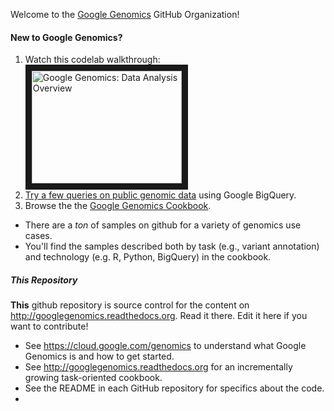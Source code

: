 Welcome to the [Google Genomics](https://cloud.google.com/genomics) GitHub Organization!

#### New to Google Genomics?

1. Watch this codelab walkthrough:<br> <a href="http://www.youtube.com/watch?feature=player_embedded&v=vINpqxhcTt0
" target="_blank"><img src="http://img.youtube.com/vi/vINpqxhcTt0/0.jpg" 
alt="Google Genomics: Data Analysis Overview" width="240" height="180" border="10" /></a>
2. [Try a few queries on public genomic data](https://github.com/googlegenomics/getting-started-bigquery) using Google BigQuery.
3. Browse the the [Google Genomics Cookbook](http://googlegenomics.readthedocs.org/en/latest/index.html).
  * There are a *ton* of samples on github for a variety of genomics use cases.
  * You'll find the samples described both by task (e.g., variant annotation) and technology (e.g. R, Python, BigQuery) in the cookbook.

##### This Repository

**This** github repository is source control for the content on http://googlegenomics.readthedocs.org.  Read it there.  Edit it here if you want to contribute!

* See https://cloud.google.com/genomics to understand what Google Genomics is and how to get started.
* See http://googlegenomics.readthedocs.org for an incrementally growing task-oriented cookbook.
* See the README in each GitHub repository for specifics about the code.
* 
